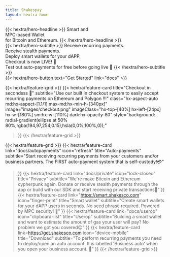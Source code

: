 ```yaml
---
title: Shakespay
layout: hextra-home
---
```


<div class="hx-mt-6 hx-mb-6">
{{< hextra/hero-headline >}}
  Smart and &nbsp;<br class="sm:hx-block hx-hidden" />
  MPC-based Wallet&nbsp;<br class="sm:hx-block hx-hidden" />
  for Bitcoin and Ethereum.
{{< /hextra/hero-headline >}}
</div>

<div class="hx-mb-12">
{{< hextra/hero-subtitle >}}
  Receive recurring payments.&nbsp;<br class="sm:hx-block hx-hidden" />Receive stealth payments.&nbsp;<br class="sm:hx-block hx-hidden" /> Deploy smart wallets for your dAPP.&nbsp;<br class="sm:hx-block hx-hidden" /> Checkout is now LIVE! 💸&nbsp;<br class="sm:hx-block hx-hidden" /> Test out auto-payments for free before going live 🥳
{{< /hextra/hero-subtitle >}}
</div>

<div class="hx-mb-6">
{{< hextra/hero-button text="Get Started" link="docs" >}}
</div>

{{< hextra/feature-grid >}}
 {{< hextra/feature-card
    title="Checkout in secondsss 🤑"
    subtitle="Use our built in checkout system to easily accept recurring payments on Ethereum and Polygon !!!"
    class="hx-aspect-auto md:hx-aspect-[1.1/1] max-md:hx-min-h-[340px]"
    image="images/checkout.png"
    imageClass="hx-top-[40%] hx-left-[24px] hx-w-[180%] sm:hx-w-[110%] dark:hx-opacity-80"
    style="background: radial-gradient(ellipse at 50% 80%,rgba(194,97,254,0.15),hsla(0,0%,100%,0));"
  >}}
{{< /hextra/feature-grid >}}

<div class="hx-mb-10"></div>

{{< hextra/feature-grid >}}
  {{< hextra/feature-card
    link="docs/autopayments"
    icon="refresh"
    title="Auto-payments"
    subtitle="Start receiving recurring payments from your customers and/or business partners. The FIRST  auto-payment system that is self-custody!💳"
  >}}
  {{< hextra/feature-card
    link="docs/private"
    icon="lock-closed"
    title="Privacy"
    subtitle="We're make Bitcoin and Ethereum cypherpunk again. Donate or receive stealth payments through the app or build with our SDK and start receiving private transactions🥷"
  >}}
  {{< hextra/feature-card
    link="https://smart.shakesco.com"
    icon="finger-print"
    title="Smart wallet"
    subtitle="Create smart wallets for your dAPP users in seconds. No seed phrase required. Powered by MPC security! 🤯"
  >}}
    {{< hextra/feature-card
    link="docs/userop"
    icon="clipboard-list"
    title="Userop"
    subtitle="Building a smart wallet and want to estimate the amount of gas your user will pay? No problem we got you covered😉"
  >}}
  {{< hextra/feature-card
    link=https://get.shakesco.com
    icon="device-mobile"
    title="Download"
    subtitle="To perform recurring payments you need to deploy/open an auto account. It is labelled 'Business auto' when you open your business account. 📱"
  >}}
{{< /hextra/feature-grid >}}
